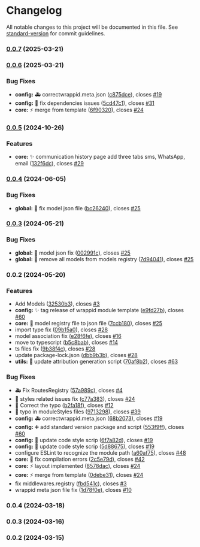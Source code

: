 # Changelog

All notable changes to this project will be documented in this file. See [standard-version](https://github.com/conventional-changelog/standard-version) for commit guidelines.

### [0.0.7](https://https//github.com/wrappid/wrappid-module/compare/v0.0.6...v0.0.7) (2025-03-21)

### [0.0.6](https://https//github.com/wrappid/wrappid-module/compare/v0.0.5...v0.0.6) (2025-03-21)


### Bug Fixes

* **config:** :ambulance: correctwrappid.meta.json ([c875dce](https://https//github.com/wrappid/wrappid-module/commit/c875dced5ffec64d4e1743213a76a953ea832b7a)), closes [#19](https://https//github.com/wrappid/wrappid-module/issues/19)
* **config:** :pushpin: fix dependencies issues ([5cd47c1](https://https//github.com/wrappid/wrappid-module/commit/5cd47c1921eea7e5d0efe62e62d969979d77a759)), closes [#31](https://https//github.com/wrappid/wrappid-module/issues/31)
* **core:** :zap: merge from template ([6f90320](https://https//github.com/wrappid/wrappid-module/commit/6f903202f086b1fd5aea6d9647717966091786df)), closes [#24](https://https//github.com/wrappid/wrappid-module/issues/24)

### [0.0.5](https://https//github.com/wrappid/wrappid-module/compare/v0.0.4...v0.0.5) (2024-10-26)


### Features

* **core:** :sparkles: communication history page add three tabs sms, WhatsApp, email ([132f6dc](https://https//github.com/wrappid/wrappid-module/commit/132f6dc7cf0faaabc7dbb8ee42505a3ce5561f2d)), closes [#29](https://https//github.com/wrappid/wrappid-module/issues/29)

### [0.0.4](https://https//github.com/wrappid/wrappid-module/compare/v0.0.3...v0.0.4) (2024-06-05)


### Bug Fixes

* **global:** :bug: fix model json file ([bc26240](https://https//github.com/wrappid/wrappid-module/commit/bc26240b64f742ff805f8713da6a9cd988d2e9cb)), closes [#25](https://https//github.com/wrappid/wrappid-module/issues/25)

### [0.0.3](https://https//github.com/wrappid/wrappid-module/compare/v0.0.2...v0.0.3) (2024-05-21)


### Bug Fixes

* **global:** :bug: model json fix ([002991c](https://https//github.com/wrappid/wrappid-module/commit/002991c161fb093e8e727fe159b2424ae47ea7f8)), closes [#25](https://https//github.com/wrappid/wrappid-module/issues/25)
* **global:** :bug: remove all models from models registry ([7d94041](https://https//github.com/wrappid/wrappid-module/commit/7d94041d9dc91278b522a60c4482a32911e92f4b)), closes [#25](https://https//github.com/wrappid/wrappid-module/issues/25)

### 0.0.2 (2024-05-20)


### Features

* Add Models ([32530b3](https://https//github.com/wrappid/wrappid-module/commit/32530b3ff7c795fe6879d64429b0d0b7770d3680)), closes [#3](https://https//github.com/wrappid/wrappid-module/issues/3)
* **config:** :sparkles: tag release of wrappid module template ([e9fd27b](https://https//github.com/wrappid/wrappid-module/commit/e9fd27b5639b0a564b35525789f53b7b31cebe3f)), closes [#60](https://https//github.com/wrappid/wrappid-module/issues/60)
* **core:** :wrench: model registry file to json file ([7ccb180](https://https//github.com/wrappid/wrappid-module/commit/7ccb180557228deec4a05a5fc9360b99ca691bba)), closes [#25](https://https//github.com/wrappid/wrappid-module/issues/25)
* import type fix ([09b15a0](https://https//github.com/wrappid/wrappid-module/commit/09b15a001fe76c9082deff4d69466db9538e8d28)), closes [#28](https://https//github.com/wrappid/wrappid-module/issues/28)
* model association fix ([e28f6fe](https://https//github.com/wrappid/wrappid-module/commit/e28f6fee66ed6e7e804ce64e2fa90e56b24b24ca)), closes [#16](https://https//github.com/wrappid/wrappid-module/issues/16)
* move to typescript ([b5c8bab](https://https//github.com/wrappid/wrappid-module/commit/b5c8bab13dcb1702bfbd04e75ed702a02a539a41)), closes [#14](https://https//github.com/wrappid/wrappid-module/issues/14)
* ts files fix ([9b38f4c](https://https//github.com/wrappid/wrappid-module/commit/9b38f4c30e61974d8815e99691ab7205a91566d8)), closes [#28](https://https//github.com/wrappid/wrappid-module/issues/28)
* update package-lock.json ([dbb9b3b](https://https//github.com/wrappid/wrappid-module/commit/dbb9b3bcf0455b10414c5f253867b3e1a412d6ba)), closes [#28](https://https//github.com/wrappid/wrappid-module/issues/28)
* **utils:** :memo: update attribution generation script ([70af8b2](https://https//github.com/wrappid/wrappid-module/commit/70af8b2c4bd3739e8856139b0ac953d114ce774d)), closes [#63](https://https//github.com/wrappid/wrappid-module/issues/63)


### Bug Fixes

* :ambulance: Fix RoutesRegistry ([57a989c](https://https//github.com/wrappid/wrappid-module/commit/57a989ce88c9017dfe6af2beed28d9bfd4befeca)), closes [#4](https://https//github.com/wrappid/wrappid-module/issues/4)
* :art: styles related issues fix ([c77a383](https://https//github.com/wrappid/wrappid-module/commit/c77a383e6759bbb81bfd7bf2682d3fdf792af8a6)), closes [#24](https://https//github.com/wrappid/wrappid-module/issues/24)
* :bug: Correct the typo ([b2fa18f](https://https//github.com/wrappid/wrappid-module/commit/b2fa18f5ca53904ceccb1e40db8d8b896e949792)), closes [#12](https://https//github.com/wrappid/wrappid-module/issues/12)
* :bug: typo in moduleStyles files ([9713298](https://https//github.com/wrappid/wrappid-module/commit/97132981b490ae91e702d555d6a16f08dd6e039e)), closes [#39](https://https//github.com/wrappid/wrappid-module/issues/39)
* **config:** :ambulance: correctwrappid.meta.json ([68b2073](https://https//github.com/wrappid/wrappid-module/commit/68b207396e85ccb0c11e5cf0f26fdcb2736c4c5c)), closes [#19](https://https//github.com/wrappid/wrappid-module/issues/19)
* **config:** :heavy_plus_sign: add standard version package and script ([553f9ff](https://https//github.com/wrappid/wrappid-module/commit/553f9ffd602de6d375945ccf504d467ba2ace81a)), closes [#60](https://https//github.com/wrappid/wrappid-module/issues/60)
* **config:** :wrench: update code style scrip ([6f7a82d](https://https//github.com/wrappid/wrappid-module/commit/6f7a82d4d9449d1a05035c49ea9a70de7032283e)), closes [#19](https://https//github.com/wrappid/wrappid-module/issues/19)
* **config:** :wrench: update code style scrip ([5d88675](https://https//github.com/wrappid/wrappid-module/commit/5d88675aaab8940247bf969da097919abd559b49)), closes [#19](https://https//github.com/wrappid/wrappid-module/issues/19)
* configure ESLint to recognize the module path ([a60af75](https://https//github.com/wrappid/wrappid-module/commit/a60af7525a8f01f801e5d64e9a73d06348bf8b67)), closes [#48](https://https//github.com/wrappid/wrappid-module/issues/48)
* **core:** :bug: fix compilation errors ([2c5e79d](https://https//github.com/wrappid/wrappid-module/commit/2c5e79d66fc721c7a215f08394d0b81382b31f78)), closes [#42](https://https//github.com/wrappid/wrappid-module/issues/42)
* **core:** :zap: layout implemented ([8578dac](https://https//github.com/wrappid/wrappid-module/commit/8578dac0299dc0911f4851977b6c2e5eba3e3313)), closes [#24](https://https//github.com/wrappid/wrappid-module/issues/24)
* **core:** :zap: merge from template ([0debe31](https://https//github.com/wrappid/wrappid-module/commit/0debe3111eeff9a5e9f8d5f2d8bce1a14920fd5c)), closes [#24](https://https//github.com/wrappid/wrappid-module/issues/24)
* fix middlewares.registry ([fbd541c](https://https//github.com/wrappid/wrappid-module/commit/fbd541cd79c5368b441af78672f2fc1ffbaa222d)), closes [#3](https://https//github.com/wrappid/wrappid-module/issues/3)
* wrappid meta json file fix ([1d78f0e](https://https//github.com/wrappid/wrappid-module/commit/1d78f0eadfa02b64d4207589bc7d7aa0c0e4aa8c)), closes [#10](https://https//github.com/wrappid/wrappid-module/issues/10)

### 0.0.4 (2024-03-18)

### 0.0.3 (2024-03-16)

### 0.0.2 (2024-03-15)
